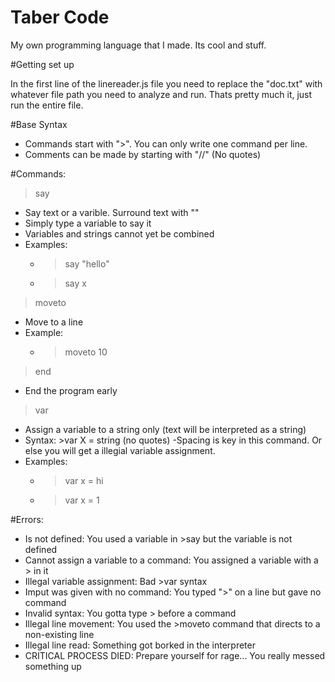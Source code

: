 # Taber Code
My own programming language that I made. Its cool and stuff.

#Getting set up

In the first line of the linereader.js file you need to replace the "doc.txt" with whatever file path you need to analyze and run. Thats pretty much it, just run the entire file. 

#Base Syntax

- Commands start with ">". You can only write one command per line.
- Comments can be made by starting with "//" (No quotes)

#Commands:

>say

- Say text or a varible. Surround text with ""
- Simply type a variable to say it 
- Variables and strings cannot yet be combined
- Examples:
  - >say "hello"
  - >say x


>moveto

- Move to a line
- Example:
  - >moveto 10


>end
 
 - End the program early


>var

- Assign a variable to a string only (text will be interpreted as a string)
- Syntax: >var X = string (no quotes)
  -Spacing is key in this command. Or else you will get a illegial variable assignment.
- Examples:
  - >var x = hi
  - >var x = 1
  
 
#Errors:

- Is not defined: You used a variable in >say but the variable is not defined
- Cannot assign a variable to a command: You assigned a variable with a > in it
- Illegal variable assignment: Bad >var syntax
- Imput was given with no command: You typed ">" on a line but gave no command
- Invalid syntax: You gotta type > before a command
- Illegal line movement: You used the >moveto command that directs to a non-existing line
- Illegal line read: Something got borked in the interpreter
- CRITICAL PROCESS DIED: Prepare yourself for rage... You really messed something up


